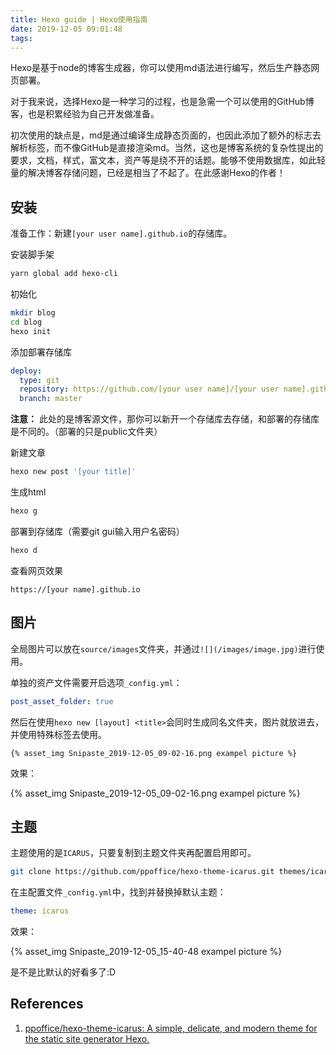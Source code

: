```yaml
---
title: Hexo guide | Hexo使用指南
date: 2019-12-05 09:01:48
tags:
---
```


Hexo是基于node的博客生成器，你可以使用md语法进行编写，然后生产静态网页部署。

对于我来说，选择Hexo是一种学习的过程，也是急需一个可以使用的GitHub博客，也是积累经验为自己开发做准备。

初次使用的缺点是，md是通过编译生成静态页面的，也因此添加了额外的标志去解析标签，而不像GitHub是直接渲染md。当然，这也是博客系统的复杂性提出的要求，文档，样式，富文本，资产等是绕不开的话题。能够不使用数据库，如此轻量的解决博客存储问题，已经是相当了不起了。在此感谢Hexo的作者！

安装
---

准备工作：新建`[your user name].github.io`的存储库。

安装脚手架

``` bash
yarn global add hexo-cli
```

初始化

``` bash
mkdir blog
cd blog
hexo init
```

添加部署存储库

``` yml
deploy:
  type: git
  repository: https://github.com/[your user name]/[your user name].github.io
  branch: master
```

**注意：** 此处的是博客源文件，那你可以新开一个存储库去存储，和部署的存储库是不同的。（部署的只是public文件夹）

新建文章

``` bash
hexo new post '[your title]'
```

生成html

``` bash
hexo g
```

部署到存储库（需要git gui输入用户名密码）

``` bash
hexo d
```

查看网页效果

``` url
https://[your name].github.io
```

图片
---

全局图片可以放在`source/images`文件夹，并通过`![](/images/image.jpg)`进行使用。

单独的资产文件需要开启选项`_config.yml`：

``` yml
post_asset_folder: true
```

然后在使用`hexo new [layout] <title>`会同时生成同名文件夹，图片就放进去，并使用特殊标签去使用。

```text
{% asset_img Snipaste_2019-12-05_09-02-16.png exampel picture %}
```

效果：

{% asset_img Snipaste_2019-12-05_09-02-16.png exampel picture %}

主题
---

主题使用的是`ICARUS`，只要复制到主题文件夹再配置启用即可。

``` bash
git clone https://github.com/ppoffice/hexo-theme-icarus.git themes/icarus
```

在主配置文件`_config.yml`中，找到并替换掉默认主题：

``` yml
theme: icarus
```

效果：

{% asset_img Snipaste_2019-12-05_15-40-48 exampel picture %}

是不是比默认的好看多了:D

References
---

1. [ppoffice/hexo-theme-icarus: A simple, delicate, and modern theme for the static site generator Hexo.](https://github.com/ppoffice/hexo-theme-icarus)
